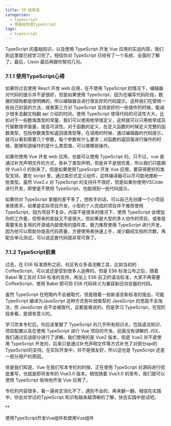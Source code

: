 ```yaml
---
title: 39 结束语
categories:
  - typescript 
  - 零基础学透TypeScript
tags: 
  - typescript
---
```


TypeScript 的基础知识，以及使用 TypeScript 开发 Vue
应用的实战内容，我们到这里就已经学习完了。相信你对 TypeScript
已经有了一个系统、全面的了解了。最后，Lison 最后再跟你絮叨几句。

### 7.1.1 使用TypeScript心得

如果你过去使用 React 开发 web 应用，在不使用 TypeScript
的情况下，编辑器对代码的提示并不是很好，但是如果使用
TypeScript，因为在编写代码阶段，数据的结构都是很明确的，所以编辑器会进行很友好的代码提示。这样我们在使用一些自己封装的方法，或者第三方对
TypeScript 支持良好的一些插件的时候，能减少很多去翻文档翻 api
介绍的时间。使用 TypeScript
使得代码的可读性大大，比如对于一些数值类型的常量，我们可以使用枚举值定义，这样就可以只用枚举成员代替数值字面量，提高可读性。对于函数的定义，在定义函数的时候定义完整的函数类型，包括参数类型和返回值类型等，在调用的时候，通过编辑器的代码提示，就可以看到需要几个参数，每个参数有什么要求；对函数的返回值进行操作的时候，能够知道操作的是什么类型值，可以做哪些操作。

如果你使用 Vue 开发 web 应用，也是可以使用 TypeScript 的，只不过，vue
是通过补充声明文件的方式，弥补了类型声明，但是并不是很完善，所以我们只能期待
Vue3.0 的到来了。但是如果使用TypeScript 开发 Vue
应用，要获得更好的类型支持，要在 script
里，通过类形式定义组件，这样编译器可以尽可能地推断一些类型。虽然 Vue2.x
对 TypeScript 的支持并不很好，但是如果你使用VSCode
进行开发，即使是不使用 TypeScript，也能得到一些代码提示。

如果你对 TypeScript
掌握的差不多了，想练手的话，可以自己先创建一个小项目来练练手。如果是实际项目开发，小型的个人完成的项目并不推荐使用
TypeScript，因为项目不复杂，内容不是很多的情况下，使用 TypeScript
会增加你的工作量，但带来的收益又不是很大。但如果是大型的多人协作的项目，或者是需要多处复用的开源或内部使用的插件库，极力推荐使用
TypeScript
进行开发，因为他可以帮助你提高代码质量，方便使用者快速上手，减少翻阅文档的次数，再配合单元测试，可以说这套代码就非常可靠了。

### 7.1.2 TypeScript前景

过去，在 ES6 标准颁布之前，社区有众多语法糖工具，比如当初的
CoffeeScript，可以说还是受到很多人追捧的。但是 ES6 标准公布之后，随着
Babel 等工具对 ES6 标准的支持，再加上 ES6 前卫的语法标准，大家不再需要
CoffeeScript，使用 Babel 即可将 ES6 代码转义为兼容新旧浏览器的代码。

虽然 TypeScript 在短期内不会被取代，但是随着一些新语言新标准的提出，可能
TypeScript 编译为JavaScript 这种方式弥补弱类型的 JavaScript
的思路不会淘汰，但 JavaScript 会不会被取代，这都是难说的。但是学习
TypeScript，在现阶段来看，是很有意义的。

学习完本专栏后，你应该掌握了 TypeScript
的几乎所有知识点，包括语法知识、项目配置以及在使用 TypeScript 进行 Vue
项目的开发。前面没有讲解的 JSX，我们通过实战部分进行了讲解。我们使用的是
Vue2 版本，但是 Vue2 并不是使用 TypeScript
开发的，后来只是通过补充声明文件等方式补充了对部分api的TypeScript的支持。在实际开发中，并不是很友好，所以这也是
TypeScript 还差一部分用户的原因。

但是我们知道，Vue 在我们写本专栏的时候，正在使用 TypeScript
对源码进行彻底重写，也就是即将发布的 Vue3.0 版本。相信随着 Vue3.0
的发布，我们就可以使用 TypeScript 愉快地开发 Vue 应用了。

专栏的内容很多，看一遍肯定消化不了，遇到不会的，再来翻一翻，相信在实践中，你会对学过的TypeScript
知识有越来越清晰的了解，快去实践中尝试吧。

[](/read/35/article/375)

**

使用TypeScript开发Vue组件和使用Vue组件
